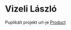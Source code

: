 # Vizeli László

Puplikált projekt url-je [Product](https://65e0d7a720717617b24268e7--charming-lolly-1c59b2.netlify.app/)